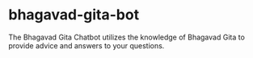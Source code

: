 # bhagavad-gita-bot
The Bhagavad Gita Chatbot utilizes the knowledge of Bhagavad Gita to provide advice and answers to your questions.

